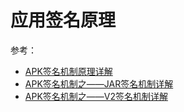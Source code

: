 # 应用签名原理

参考：

+ [APK签名机制原理详解](https://www.jianshu.com/p/286d2b372334)
+ [APK签名机制之——JAR签名机制详解](https://www.jianshu.com/p/682bb351099f)
+ [APK签名机制之——V2签名机制详解](https://www.jianshu.com/p/308515c94dc6)
